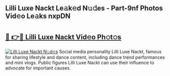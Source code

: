 ## Lilli Luxe Nackt Le𝚊k𝚎d N𝚞𝚍es - Part-9nf Photos Vid𝚎o Le𝚊ks nxpDN

# <h2><a href="http://fb7h73.evod.top/?m=Lilli+Luxe+Nackt">🔗 👉🔴 Lilli Luxe Nackt Vid𝚎o Ph𝚘t𝚘s</a></h2>

[![Lilli Luxe Nackt N𝚞d𝚎s](https://i.imgur.com/8V9OHl7.gif)](http://fb7h73.evod.top/?m=Lilli+Luxe+Nackt)
Social media personality Lilli Luxe Nackt, famous for sharing lifestyle and dance content, including dance trend performances and mini vlogs. Public figures Lilli Luxe Nackt can use their influence to advocate for important causes. 
